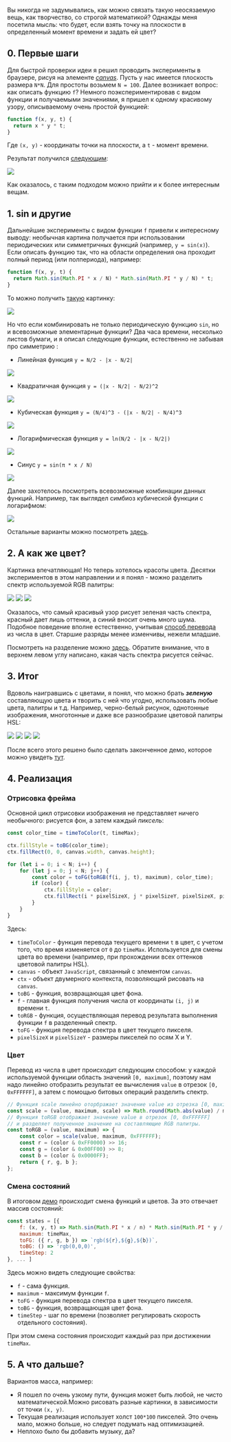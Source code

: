 
Вы никогда не задумывались, как можно связать такую неосязаемую вещь, как творчество, со строгой математикой? Однажды меня посетила мысль: что будет, если взять точку на плоскости в определенный момент времени и задать ей цвет?

## 0. Первые шаги

Для быстрой проверки идеи я решил проводить эксперименты в браузере, рисуя на элементе [*canvas*](https://developer.mozilla.org/ru/docs/Web/API/Canvas_API).
Пусть у нас имеется плоскость размера `N*N`. Для простоты возьмем `N = 100`.
Далее возникает вопрос: как описать функцию `f`?
Немного поэкспериментировав с видом функции и получаемыми значениями, я пришел к одному красивому узору,
описываемому очень простой функцией:
```javascript
function f(x, y, t) {
  return x * y * t;
}
```
Где `(x, y)` - координаты точки на плоскости, а `t` - момент времени.

Результат получился [следующим](step0.html):

![](images/step0.gif)

Как оказалось, с таким подходом можно прийти и к более интересным вещам.

## 1. sin и другие
Дальнейшие эксперименты с видом функции `f` привели к интересному выводу:
необычная картина получается при использовании периодических или симметричных функций (например, `y = sin(x)`).
Если описать функцию так, что на области определения она проходит полный период (или полпериода), например:
```javascript
function f(x, y, t) {
  return Math.sin(Math.PI * x / N) * Math.sin(Math.PI * y / N) * t;
}
```
То можно получить [такую](step1.html) картинку:

![](images/step1.gif)

Но что если комбинировать не только периодическую функцию `sin`, но и всевозможные элементарные функции?
Два часа времени, несколько листов бумаги, и я описал следующие функции, естественно не забывая про симметрию :
* Линейная функция `y = N/2 - |x - N/2|`

![](images/y=x.png)
* Квадратичная функция `y = (|x - N/2| - N/2)^2`

![](images/y=x2.png)
* Кубическая функция `y = (N/4)^3 - (|x - N/2| - N/4)^3`

![](images/y=x3.png)
* Логарифмическая функция `y = ln(N/2 - |x - N/2|)`

![](images/y=ln_x.png)
* Синус `y = sin(π * x / N)`

![](images/y=sin_x.png)

Далее захотелось посмотреть всевозможные комбинации данных функций.
Например, так выглядел симбиоз кубической функции с логарифмом:

![](images/step2.gif)

Остальные варианты можно посмотреть [здесь](step2.html).

## 2. А как же цвет?
Картинка впечатляющая! Но теперь хотелось красоты цвета.
Десятки экспериментов в этом направлении и я понял - можно разделить спектр используемой RGB палитры:

![](images/step3_0red.gif)
![](images/step3_1green.gif)
![](images/step3_2blue.gif)

Оказалось, что самый красивый узор рисует зеленая часть спектра, красный дает лишь оттенки, а синий вносит очень много шума.
Подобное поведение вполне естественно, учитывая [способ перевода](#цвет) из числа в цвет. Старшие разряды менее изменчивы, нежели младшие.

Посмотреть на разделение можно [здесь](step3.html).
Обратите внимание, что в верхнем левом углу написано, какая часть спектра рисуется сейчас.

## 3. Итог
Вдоволь наигравшись с цветами, я понял, что можно брать ***зеленую*** составляющую цвета и творить с ней что угодно, использовать любые цвета, палитры и т.д.
Например, черно-белый рисунок, однотонные изображения, многотонные и даже все разнообразие цветовой палитры HSL:

![](images/step4final0.gif)
![](images/step4final1.gif)
![](images/step4final2.gif)
![](images/step4final3.gif)

После всего этого решено было сделать законченное демо, которое можно увидеть [тут](final.html).

## 4. Реализация

### Отрисовка фрейма

Основной цикл отрисовки изображения не представляет ничего необычного: рисуется фон, а затем каждый
_пиксель_:
```javascript
const color_time = timeToColor(t, timeMax);

ctx.fillStyle = toBG(color_time);
ctx.fillRect(0, 0, canvas.width, canvas.height);

for (let i = 0; i < N; i++) {
    for (let j = 0; j < N; j++) {
        const color = toFG(toRGB(f(i, j, t), maximum), color_time);
        if (color) {
            ctx.fillStyle = color;
            ctx.fillRect(i * pixelSizeX, j * pixelSizeY, pixelSizeX, pixelSizeY);
        }
    }
}
```

Здесь:
* `timeToColor` - функция перевода текущего времени `t` в цвет, с учетом того, что время изменяется от `0` до `timeMax`.
Используется для смены цвета во времени (например, при прохождении всех оттенков цветовой палитры HSL).
* `canvas` - объект `JavaScript`, связанный с элементом `canvas`.
* `ctx` - объект двумерного контекста, позволяющий рисовать на `canvas`.
* `toBG` - функция, возвращающая цвет фона.
* `f` - главная функция получения числа от координаты `(i, j)` и времени `t`.
* `toRGB` - функция, осуществляющая перевод результата выполнения функции `f` в разделенный спектр.
* `toFG` - функция перевода спектра в цвет текущего пикселя.
* `pixelSizeX` и `pixelSizeY` - размеры пикселей по осям X и Y.

### Цвет

Перевод из числа в цвет происходит следующим способом: у каждой используемой функции область
значений `[0, maximum]`, поэтому нам надо линейно отобразить результат ее вычисления `value` в отрезок `[0, 0xFFFFFF]`,
а затем с помощью битовых операций разделить спектр.

```javascript
// Функция scale линейно оторбражает значение value из отрезка [0, maximum] в отрезок [0, scale]
const scale = (value, maximum, scale) => Math.round(Math.abs(value) / maximum * scale);
// Функция toRGB отображает значение value в отрезок [0, 0xFFFFFF]
// и разделяет полученное значение на составляющие RGB палитры.
const toRGB = (value, maximum) => {
    const color = scale(value, maximum, 0xFFFFFF);
    const r = (color & 0xFF0000) >> 16;
    const g = (color & 0x00FF00) >> 8;
    const b = (color & 0x0000FF);
    return { r, g, b };
};
```

### Смена состояний

В итоговом [демо](final.html) происходит смена функций и цветов.
За это отвечает массив состояний:
```javascript
const states = [{
    f: (x, y, t) => Math.sin(Math.PI * x / n) * Math.sin(Math.PI * y / n) * t,
    maximum: timeMax,
    toFG: ({ r, g, b }) => `rgb(${r},${g},${b})`,
    toBG: () => 'rgb(0,0,0)',
    timeStep: 2
}, ... ]
```
Здесь можно видеть следующие свойства:
* `f` - сама функция.
* `maximum` - максимум функции `f`.
* `toFG` - функция перевода спектра в цвет текущего пикселя.
* `toBG` - функция, возвращающая цвет фона.
* `timeStep` - шаг по времени (позволяет регулировать скорость отдельного состояния).

При этом смена состояния происходит каждый раз при достижении `timeMax`.

## 5. А что дальше?
Вариантов масса, например:
* Я пошел по очень узкому пути, функция может быть любой, не чисто математической.Можно рисовать разные картинки, в зависимости от точки `(x, y)`.
* Текущая реализация использует холст `100*100` пикселей. Это очень мало, можно больше, но следует подумать над оптимизацией.
* Неплохо было бы добавить музыку, да?
